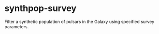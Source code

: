 # synthpop-survey
Filter a synthetic population of pulsars in the Galaxy using specified survey parameters.

